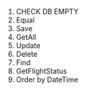 <!-- template -->
1) CHECK DB EMPTY
2) Equal
3) Save
4) GetAll
5) Update
6) Delete
7) Find
8) GetFlightStatus
9) Order by DateTime
